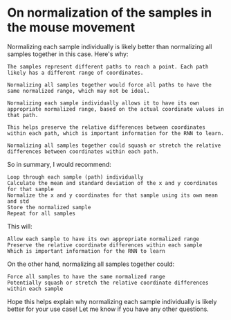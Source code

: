 # On normalization of the samples in the mouse movement
Normalizing each sample individually is likely better than normalizing all samples together in this case. Here's why:

    The samples represent different paths to reach a point. Each path likely has a different range of coordinates.

    Normalizing all samples together would force all paths to have the same normalized range, which may not be ideal.

    Normalizing each sample individually allows it to have its own appropriate normalized range, based on the actual coordinate values in that path.

    This helps preserve the relative differences between coordinates within each path, which is important information for the RNN to learn.

    Normalizing all samples together could squash or stretch the relative differences between coordinates within each path.

So in summary, I would recommend:

    Loop through each sample (path) individually
    Calculate the mean and standard deviation of the x and y coordinates for that sample
    Normalize the x and y coordinates for that sample using its own mean and std
    Store the normalized sample
    Repeat for all samples

This will:

    Allow each sample to have its own appropriate normalized range
    Preserve the relative coordinate differences within each sample
    Which is important information for the RNN to learn

On the other hand, normalizing all samples together could:

    Force all samples to have the same normalized range
    Potentially squash or stretch the relative coordinate differences within each sample

Hope this helps explain why normalizing each sample individually is likely better for your use case! Let me know if you have any other questions.